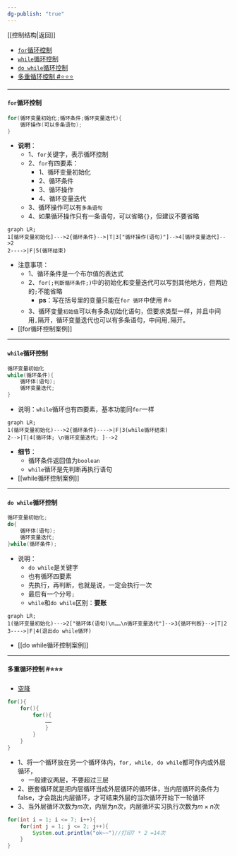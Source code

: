 ```yaml
---
dg-publish: "true"
---
```

[[控制结构|返回]]


- [`for`循环控制](#for循环控制)
- [`while`循环控制](#while循环控制)
- [`do while`循环控制](#do-while循环控制)
- [多重循环控制 #⭐️⭐️⭐️](#多重循环控制-️️️)

 ---
#### `for`循环控制
```java
for(循环变量初始化;循环条件;循环变量迭代){
	循环操作(可以多条语句);
}
```

- **说明**：
	- 1、`for`关键字，表示循环控制
	- 2、`for`有四要素：
		- 1、循环变量初始化
		- 2、循环条件
		- 3、循环操作
		- 4、循环变量迭代
	- 3、循环操作可以有`多条语句` 
	- 4、如果循环操作只有一条语句，可以省略`{}`，但建议不要省略
```mermaid
graph LR;
1[循环变量初始化]--->2{循环条件}-->|T|3["循环操作(语句)"]-->4[循环变量迭代]-->2
2---->|F|5(循环结束)
```

- 注意事项：
	- 1、循环条件是一个布尔值的表达式
	- 2、`for(;判断循环条件;)`中的初始化和变量迭代可以写到其他地方，但两边的`;`不能省略
		- **ps**：写在括号里的变量只能在`for 循环`中使用 #⭐️ 
	- 3、循环变量`初始值`可以有多条初始化语句，但要求类型一样，并且中间用`,`隔开，循环变量迭代也可以有多条语句，中间用`,`隔开。
- [[for循环控制案例]] 
---
#### `while`循环控制
```java
循环变量初始化
while(循环条件){
	循环体(语句);
	循环变量迭代;
}
```

- 说明：`while`循环也有四要素，基本功能同`for`一样
```mermaid
graph LR;
1(循环变量初始化)--->2{循环条件}---->|F|3(while循环结束)
2-->|T|4[循环体; \n循环变量迭代; ]-->2
```

- **细节**：
	- 循环条件返回值为`boolean`
	- `while`循环是先判断再执行语句
- [[while循环控制案例]] 
- --
#### `do while`循环控制
```java
循环变量初始化;
do{
	循环体(语句);
	循环变量迭代;
}while(循环条件);
```

- 说明：
	- `do while`是关键字
	- 也有循环四要素
	- 先执行，再判断，也就是说，一定会执行一次
	- 最后有一个分号`;` 
	- `while`和`do while`区别：**要账**
```mermaid
graph LR;
1(循环变量初始化)--->2["循环体(语句)\n……\n循环变量迭代"]-->3{循环判断}-->|T|2
3---->|F|4(退出do while循环)
```

- [[do while循环控制案例]] 

---
#### 多重循环控制 #⭐️⭐️⭐️  
- [空降](https://www.bilibili.com/video/BV1fh411y7R8?t=2.1&p=134) 
```java
for(){
	for(){
		for(){
			……
			}
		}
	}
}
```

- 1、将一个循环放在另一个循环体内，`for, while, do while`都可作内或外层循环，
	- 一般建议两层，不要超过三层
- 2、嵌套循环就是把内层循环当成外层循环的循环体，当内层循环的条件为false，才会跳出内层循环，才可结束外层的当次循环开始下一轮循环
- 3、当外层循环次数为$m$次，内层为$n$次，内层循环实习执行次数为$m\times n$次
```java
for(int i = 1; i <= 7; i++){
	for(int j = 1; j <= 2; j++){
		System.out.println("ok~~")//打印7 * 2 =14次 
	}
}
```

